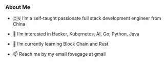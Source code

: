 
### About Me

- 🇨🇳 I’m a self-taught passionate full stack development engineer from China 

- 💞️ I’m interested in Hacker, Kubernetes, AI, Go, Python, Java

- 👀 I’m currently learning Block Chain and Rust

- 📫 Reach me by my email fovegage at gmail
